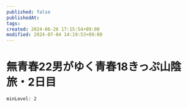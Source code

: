 ```yaml
---
published: false
publishedAt: 
tags: 
created: 2024-06-26 17:15:54+09:00
modified: 2024-07-04 14:19:53+09:00
---
```


# 無青春22男がゆく青春18きっぷ山陰旅・2日目

```table-of-contents
minLevel: 2
```
